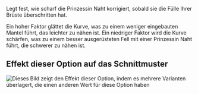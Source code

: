 Legt fest, wie scharf die Prinzessin Naht korrigiert, sobald sie die Fülle Ihrer Brüste überschritten hat.

Ein hoher Faktor glättet die Kurve, was zu einem weniger eingebauten Mantel führt, das leichter zu nähen ist. Ein niedriger Faktor wird die Kurve schärfen, was zu einem besser ausgerüsteten Fell mit einer Prinzessin Naht führt, die schwerer zu nähen ist.

## Effekt dieser Option auf das Schnittmuster

![Dieses Bild zeigt den Effekt dieser Option, indem es mehrere Varianten überlagert, die einen anderen Wert für diese Option haben](carlita_contour_sample.svg "Effekt dieser Option auf das Schnittmuster")
